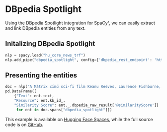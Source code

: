 # DBpedia Spotlight

Using the DBpedia Spotlight integration for SpaCy[¹], we can easily extract and link DBpedia entities from any text.

## Initalizing DBpedia Spotlight

```python
nlp = spacy.load("hu_core_news_trf")
nlp.add_pipe("dbpedia_spotlight", config={'dbpedia_rest_endpoint': 'https://dbpedia-spotlight.dsd.sztaki.hu/hu', 'overwrite_ents': False})
```

## Presenting the entities

```python
doc = nlp("A Mátrix című sci-fi film Keanu Reeves, Laurence Fishburne, Carrie-Anne Moss, Joe Pantoliano és Hugo Weaving főszereplésével.")
pd.DataFrame([
    {"Text": ent.text, 
    "Resource": ent.kb_id_, 
    "Similarity Score": ent._.dbpedia_raw_result['@similarityScore']}
     for ent in doc.spans["dbpedia_spotlight"]])
```

This example is available on [Hugging Face Spaces](https://huggingface.co/spaces/huspacy/example-applications), while the full source code is on [GitHub](https://github.com/huspacy/example-applications/blob/main/examples/dbpedia.py).

[¹]: https://github.com/MartinoMensio/spacy-dbpedia-spotlig[](anonymizer.md)ht